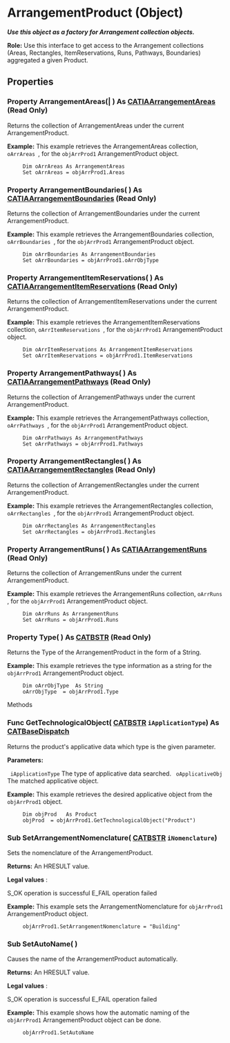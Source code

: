# ArrangementProduct (Object)

**_Use this object as a factory for Arrangement collection objects._**

**Role:** Use this interface to get access to the Arrangement collections (Areas, Rectangles, ItemReservations, Runs, Pathways, Boundaries) aggregated a given Product.

## Properties

### Property **ArrangementAreas**(| ) As [CATIAArrangementAreas](../CATArrangementInterfaces/interface_ArrangementAreas_54164.md) (Read Only)

   Returns the collection of ArrangementAreas under the current ArrangementProduct.

**Example:**      This example retrieves the ArrangementAreas collection, `oArrAreas `, for the `objArrProd1` ArrangementProduct object.

```VBScript
     Dim oArrAreas As ArrangementAreas
     Set oArrAreas = objArrProd1.Areas

```

### Property **ArrangementBoundaries**( ) As [CATIAArrangementBoundaries](../CATArrangementInterfaces/interface_ArrangementBoundaries_94314.md) (Read Only)

   Returns the collection of ArrangementBoundaries under the current ArrangementProduct.

**Example:**      This example retrieves the ArrangementBoundaries collection, `oArrBoundaries `, for the `objArrProd1` ArrangementProduct object.

```VBScript
     Dim oArrBoundaries As ArrangementBoundaries
     Set oArrBoundaries = objArrProd1.oArrObjType

```

### Property **ArrangementItemReservations**( ) As [CATIAArrangementItemReservations](../CATArrangementInterfaces/interface_ArrangementItemReservations_156900.md) (Read Only)

   Returns the collection of ArrangementItemReservations under the current ArrangementProduct.

**Example:**      This example retrieves the ArrangementItemReservations collection, `oArrItemReservations `, for the `objArrProd1` ArrangementProduct object.

```VBScript
     Dim oArrItemReservations As ArrangementItemReservations
     Set oArrItemReservations = objArrProd1.ItemReservations

```

### Property **ArrangementPathways**( ) As [CATIAArrangementPathways](../CATArrangementInterfaces/interface_ArrangementPathways_78543.md) (Read Only)

   Returns the collection of ArrangementPathways under the current ArrangementProduct.

**Example:**      This example retrieves the ArrangementPathways collection, `oArrPathways `, for the `objArrProd1` ArrangementProduct object.

```VBScript
     Dim oArrPathways As ArrangementPathways
     Set oArrPathways = objArrProd1.Pathways

```

### Property **ArrangementRectangles**( ) As [CATIAArrangementRectangles](../CATArrangementInterfaces/interface_ArrangementRectangles_94094.md) (Read Only)

   Returns the collection of ArrangementRectangles under the current ArrangementProduct.

**Example:**      This example retrieves the ArrangementRectangles collection, `oArrRectangles `, for the `objArrProd1` ArrangementProduct object.

```VBScript
     Dim oArrRectangles As ArrangementRectangles
     Set oArrRectangles = objArrProd1.Rectangles

```

### Property **ArrangementRuns**( ) As [CATIAArrangementRuns](../CATArrangementInterfaces/interface_ArrangementRuns_49110.md) (Read Only)

   Returns the collection of ArrangementRuns under the current ArrangementProduct.

**Example:**      This example retrieves the ArrangementRuns collection, `oArrRuns `, for the `objArrProd1` ArrangementProduct object.

```VBScript
     Dim oArrRuns As ArrangementRuns
     Set oArrRuns = objArrProd1.Runs

```

### Property **Type**( ) As [CATBSTR](../System/typedef_CATBSTR_8129.md) (Read Only)

   Returns the Type of the ArrangementProduct in the form of a String.

**Example:**      This example retrieves the type information as a string for the `objArrProd1` ArrangementProduct object.

```VBScript
     Dim oArrObjType  As String
     oArrObjType  = objArrProd1.Type

```

Methods

### Func **GetTechnologicalObject**( [CATBSTR](../System/typedef_CATBSTR_8129.md)  `iApplicationType`) As [CATBaseDispatch](../System/interface_CATBaseDispatch_45333.md)

   Returns the product's applicative data which type is the given parameter.

**Parameters:**

` iApplicationType`      The type of applicative data searched.
` oApplicativeObj`      The matched applicative object.

**Example:**      This example retrieves the desired applicative object from the `objArrProd1` object.

```VBScript
     Dim objProd   As Product
     objProd  = objArrProd1.GetTechnologicalObject("Product")

```

### Sub **SetArrangementNomenclature**( [CATBSTR](../System/typedef_CATBSTR_8129.md)  `iNomenclature`)

   Sets the nomenclature of the ArrangementProduct.

**Returns:**      An HRESULT value.

**Legal values** :

S_OK
    operation is successful
E_FAIL
    operation failed

**Example:**      This example sets the ArrangementNomenclature for `objArrProd1` ArrangementProduct object.

```VBScript
     objArrProd1.SetArrangementNomenclature = "Building"

```

### Sub **SetAutoName**( )

   Causes the name of the ArrangementProduct automatically.

**Returns:**      An HRESULT value.

**Legal values** :

S_OK
    operation is successful
E_FAIL
    operation failed

**Example:**      This example shows how the automatic naming of the `objArrProd1` ArrangementProduct object can be done.

```VBScript
     objArrProd1.SetAutoName

```